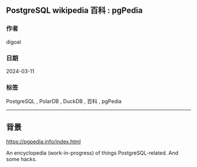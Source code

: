 ## PostgreSQL wikipedia 百科 : pgPedia    
                                                                          
### 作者                                                                          
digoal                                                                          
                                                                          
### 日期                                                                          
2024-03-11                                                                   
                                                                          
### 标签                                                                          
PostgreSQL , PolarDB , DuckDB , 百科 , pgPedia                           
                                                                          
----                                                                          
                                                                          
## 背景     
https://pgpedia.info/index.html    
  
An encyclopedia (work-in-progress) of things PostgreSQL-related. And some hacks.  
  
    
